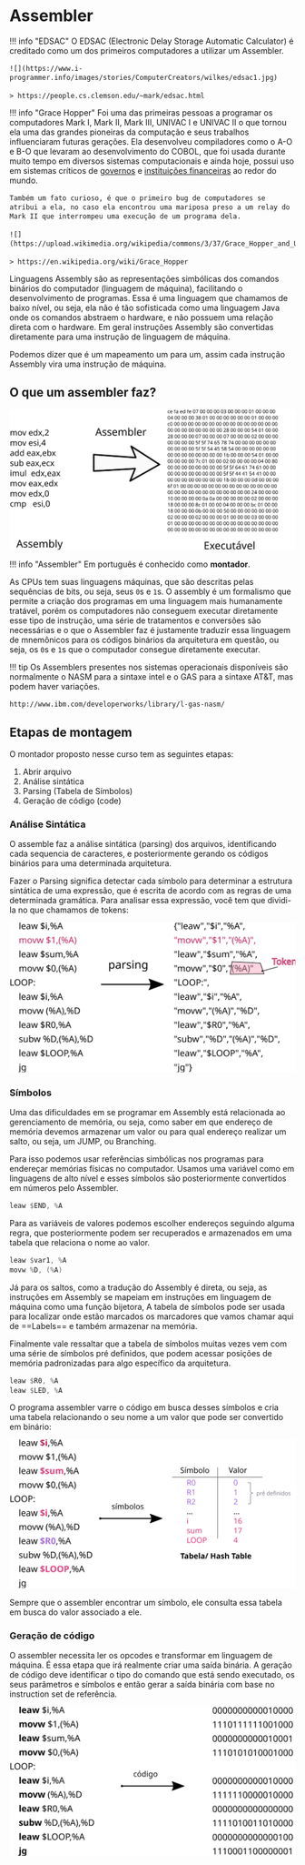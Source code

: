 # Assembler

!!! info "EDSAC"
    O EDSAC (Electronic Delay Storage Automatic Calculator) é creditado como um dos primeiros computadores a utilizar um Assembler.
    
    ![](https://www.i-programmer.info/images/stories/ComputerCreators/wilkes/edsac1.jpg)
    
    > https://people.cs.clemson.edu/~mark/edsac.html

!!! info "Grace Hopper"
    Foi uma das primeiras pessoas a programar os computadores Mark I, Mark II, Mark III, UNIVAC I e UNIVAC II o que tornou ela uma das grandes pioneiras da computação e seus trabalhos influenciaram futuras gerações. Ela desenvolveu compiladores como o A-O e B-O que levaram ao desenvolvimento do COBOL, que foi usada durante muito tempo em diversos sistemas computacionais e ainda hoje, possui uso em sistemas críticos de [governos](https://www.nextgov.com/ideas/2020/05/learning-new-jersey-why-government-organizations-should-cut-ties-cobol/165356/) e [instituições financeiras](https://www.quora.com/Who-still-uses-COBOL) ao redor do mundo.
    
    
    Também um fato curioso, é que o primeiro bug de computadores se atribui a ela, no caso ela encontrou uma mariposa preso a um relay do Mark II que interrompeu uma execução de um programa dela.
    
    ![](https://upload.wikimedia.org/wikipedia/commons/3/37/Grace_Hopper_and_UNIVAC.jpg)

    > https://en.wikipedia.org/wiki/Grace_Hopper
    
Linguagens Assembly são as representações simbólicas dos comandos binários do computador (linguagem de máquina), facilitando o desenvolvimento de programas. Essa é uma linguagem que chamamos de baixo nível, ou seja, ela não é tão sofisticada como uma linguagem Java onde os comandos abstraem o hardware, e não possuem uma relação direta com o hardware. Em geral instruções Assembly são convertidas diretamente para uma instrução de linguagem de máquina. 

Podemos dizer que é um mapeamento um para um, assim cada instrução Assembly vira uma instrução de máquina.

## O que um assembler faz?

![](./figs/Assembler-assembler.svg)

!!! info "Assembler"
    Em português é conhecido como **montador**.

 As CPUs tem suas linguagens máquinas, que são descritas pelas sequências de bits, ou seja, seus `0`s e `1`s. O assembly é um formalismo que permite a criação dos programas em uma linguagem mais humanamente tratável, porém os computadores não conseguem executar diretamente esse tipo de instrução, uma série de tratamentos e conversões são necessárias e o que o Assembler faz é justamente traduzir essa linguagem de mnemônicos para os códigos binários da arquitetura em questão, ou seja, os `0`s e `1`s que o computador consegue diretamente executar.

!!! tip
    Os Assemblers presentes nos sistemas operacionais disponíveis são normalmente o NASM para a sintaxe intel e o GAS para a sintaxe AT&T, mas podem haver variações.
    
    http://www.ibm.com/developerworks/library/l-gas-nasm/

## Etapas de montagem

O montador proposto nesse curso tem as seguintes etapas:

1. Abrir arquivo
1. Análise sintática
1. Parsing (Tabela de Símbolos)
1. Geração de código (code)

### Análise Sintática

O assemble faz a análise sintática (parsing) dos arquivos, identificando cada sequencia de caracteres, e posteriormente gerando os códigos binários para uma determinada arquitetura.

Fazer o Parsing significa detectar cada símbolo para determinar a estrutura sintática de uma expressão, que é escrita de acordo com as regras de uma determinada gramática. Para analisar essa expressão, você tem que dividi-la no que chamamos de tokens:

![](./figs/Assembler-parsing.svg)

### Símbolos

Uma das dificuldades em se programar em Assembly está relacionada ao gerenciamento de memória, ou seja, como saber em que endereço de memória devemos armazenar um valor ou para qual endereço realizar um salto, ou seja, um JUMP, ou Branching.

Para isso podemos usar referências simbólicas nos programas para endereçar memórias físicas no computador. Usamos uma variável como em linguagens de alto nível e esses símbolos são posteriormente convertidos em números pelo Assembler. 

``` nasm
leaw $END, %A
```

Para as variáveis de valores podemos escolher endereços seguindo alguma regra, que posteriormente podem ser recuperados e armazenados em uma tabela que relaciona o nome ao valor. 

```nasm
leaw $var1, %A
movw %D, (%A)
```

Já para os saltos, como a tradução do Assembly é direta, ou seja, as instruções em Assembly se mapeiam em instruções em linguagem de máquina como uma função bijetora, A tabela de símbolos pode ser usada para localizar onde estão marcados os marcadores que vamos chamar aqui de ==Labels== e também armazenar na memória.

Finalmente vale ressaltar que a tabela de símbolos muitas vezes vem com uma série de símbolos pré definidos, que podem acessar posições de memória padronizadas para algo específico da arquitetura.

``` nasm
leaw $R0, %A
leaw $LED, %A
```

O programa assembler varre o código em busca desses símbolos e cria uma tabela relacionando o seu nome a um valor que pode ser convertido em binário:

![](./figs/Assembler-symbol.svg)

Sempre que o assembler encontrar um símbolo, ele consulta essa tabela em busca do valor associado a ele.

### Geração de código

O assembler necessita ler os opcodes e transformar em linguagem de máquina. É essa etapa que irá realmente criar uma saída binária. A geração de código deve identificar o tipo do comando que está sendo executado, os seus parâmetros e símbolos e então gerar a saída binária com base no instruction set de referência.

![](./figs/Assembler-code.svg)

